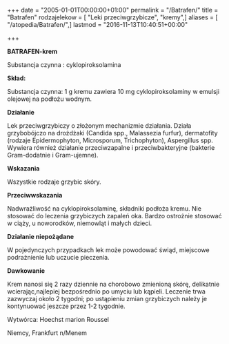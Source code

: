 +++
date = "2005-01-01T00:00:00+01:00"
permalink = "/Batrafen/"
title = "Batrafen"
rodzajelekow = [ "Leki przeciwgrzybicze", "kremy",]
aliases = [ "/atopedia/Batrafen/",]
lastmod = "2016-11-13T10:40:51+00:00"

+++

**BATRAFEN-krem**

Substancja czynna : cyklopiroksolamina

**Skład:**

Substancja czynna: 1 g kremu zawiera 10 mg cyklopiroksolaminy w emulsji olejowej na podłożu wodnym.

**Działanie**

Lek przeciwgrzybiczy o złożonym mechanizmie działania. Działa grzybobójczo na drożdżaki (Candida spp., Malassezia furfur), dermatofity (rodzaje Epidermophyton, Microsporum, Trichophyton), Aspergillus spp. Wywiera również działanie przeciwzapalne i przeciwbakteryjne (bakterie Gram-dodatnie i Gram-ujemne).

**Wskazania**

Wszystkie rodzaje grzybic skóry.

**Przeciwwskazania**

Nadwrażliwość na cyklopiroksolaminę, składniki podłoża kremu. Nie stosować do leczenia grzybiczych zapaleń oka. Bardzo ostrożnie stosować w ciąży, u noworodków, niemowląt i małych dzieci.

**Działanie niepożądane**

W pojedynczych przypadkach lek może powodować świąd, miejscowe podrażnienie lub uczucie pieczenia.

**Dawkowanie**

Krem nanosi się 2 razy dziennie na chorobowo zmienioną skórę, delikatnie wcierając,najlepiej bezpośrednio po umyciu lub kąpieli. Leczenie trwa zazwyczaj około 2 tygodni; po ustąpieniu zmian grzybiczych należy je kontynuować jeszcze przez 1-2 tygodnie.

Wytwórca: Hoechst marion Roussel

Niemcy, Frankfurt n/Menem
